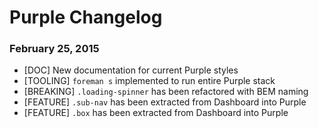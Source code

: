 # Purple Changelog

### February 25, 2015

* [DOC] New documentation for current Purple styles
* [TOOLING] `foreman s` implemented to run entire Purple stack
* [BREAKING] `.loading-spinner` has been refactored with BEM naming
* [FEATURE] `.sub-nav` has been extracted from Dashboard into Purple
* [FEATURE] `.box` has been extracted from Dashboard into Purple